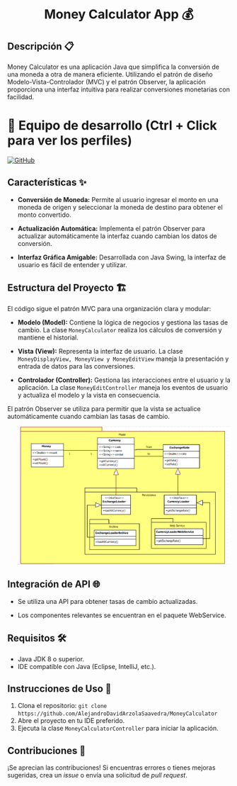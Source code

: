 <h1 align="center"><b>Money Calculator App 💰 </b></h1>

## Descripción 📋

Money Calculator es una aplicación Java que simplifica la conversión de una moneda a otra de manera eficiente. Utilizando el patrón de diseño Modelo-Vista-Controlador (MVC) y el patrón Observer, la aplicación proporciona una interfaz intuitiva para realizar conversiones monetarias con facilidad.

# 👥 Equipo de desarrollo (Ctrl + Click para ver los perfiles)

[![GitHub](https://img.shields.io/badge/GitHub-Andrea%20Santana%20Lopez-purple?style=flat-square&logo=github)](https://github.com/AndreaSantalos)

## Características ✨

- **Conversión de Moneda:** Permite al usuario ingresar el monto en una moneda de origen y seleccionar la moneda de destino para obtener el monto convertido.

- **Actualización Automática:** Implementa el patrón Observer para actualizar automáticamente la interfaz cuando cambian los datos de conversión.

- **Interfaz Gráfica Amigable:** Desarrollada con Java Swing, la interfaz de usuario es fácil de entender y utilizar.

## Estructura del Proyecto 🏗️

El código sigue el patrón MVC para una organización clara y modular:

- **Modelo (Model):** Contiene la lógica de negocios y gestiona las tasas de cambio. La clase `MoneyCalculator` realiza los cálculos de conversión y mantiene el historial.

- **Vista (View):** Representa la interfaz de usuario. La clase `MoneyDisplayView, MoneyView y MoneyEditView` maneja la presentación y entrada de datos para las conversiones.

- **Controlador (Controller):** Gestiona las interacciones entre el usuario y la aplicación. La clase `MoneyEditController` maneja los eventos de usuario y actualiza el modelo y la vista en consecuencia.

El patrón Observer se utiliza para permitir que la vista se actualice automáticamente cuando cambian las tasas de cambio.

<ul align="center">		
  <a href="https://tradingview.github.io/lightweight-charts/docs" target="_blank">
    <img style="width:40rem"  src="model.PNG">
  </a>
</ul>

## Integración de API 🌐

- Se utiliza una API para obtener tasas de cambio actualizadas.

- Los componentes relevantes se encuentran en el paquete WebService.

##

## Requisitos 🛠️

- Java JDK 8 o superior.
- IDE compatible con Java (Eclipse, IntelliJ, etc.).

## Instrucciones de Uso 🚀

1. Clona el repositorio: `git clone https://github.com/AlejandroDavidArzolaSaavedra/MoneyCalculator`
2. Abre el proyecto en tu IDE preferido.
3. Ejecuta la clase `MoneyCalculatorController` para iniciar la aplicación.

## Contribuciones 🤝

¡Se aprecian las contribuciones! Si encuentras errores o tienes mejoras sugeridas, crea un _issue_ o envía una solicitud de _pull request_.
